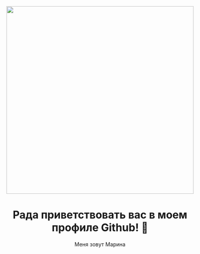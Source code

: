 <div id="header" align="center">
  <img src="https://media1.giphy.com/media/v1.Y2lkPTc5MGI3NjExbm8yaXNxeXRuc2M0NnJ1YWZhdWJrMDVqaDJsMWlrcmQyYW0zZHp6NyZlcD12MV9pbnRlcm5hbF9naWZfYnlfaWQmY3Q9Zw/LMcB8XospGZO8UQq87/giphy.gif" width="500"/>
</div>

<h1 align="center"> Рада приветствовать вас в моем профиле Github! 👋 </h1>
<p align="center" font-weigth="700px" > Меня зовут Марина </p>

<!--
**MarinaTaras/MarinaTaras** is a ✨ _special_ ✨ repository because its `README.md` (this file) appears on your GitHub profile.

Here are some ideas to get you started:

- 🔭 I’m currently working on ...
- 🌱 I’m currently learning ...
- 👯 I’m looking to collaborate on ...
- 🤔 I’m looking for help with ...
- 💬 Ask me about ...
- 📫 How to reach me: ...
- 😄 Pronouns: ...
- ⚡ Fun fact: ...
-->
